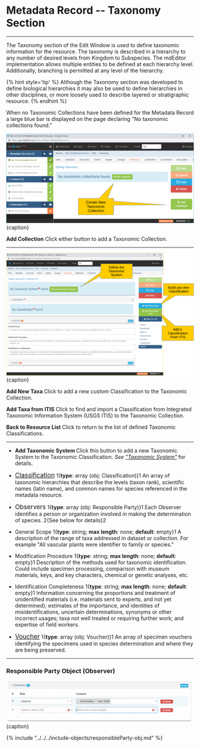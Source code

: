 # Metadata Record -- Taxonomy Section
---

The <span class="md-section">Taxonomy</span> section of the <span class="md-window">Edit Window</span> is used to define taxonomic information for the resource.  The taxonomy is described in a hierarchy to any number of desired levels from Kingdom to Subspecies.  The mdEditor implementation allows multiple entities to be defined at each hierarchy level.  Additionally, branching is permitted at any level of the hierarchy. 

{% hint style='tip' %}
  Although the <span class="md-section">Taxonomy</span> section was developed to define biological hierarchies it may also be used to define hierarchies in other disciplines, or more loosely used to describe layered or stratigraphic resource.
{% endhint %}

When no <span class="md-panel">Taxonomic Collections</span> have been defined for the <span class="md-panel">Metadata Record</span> a large blue bar is displayed on the page declaring "No taxonomic collections found."  

![Taxonomy Section with no Taxonomic Collections Defined](/assets/reference/edit-objects/metadata/taxonomy/taxonomy-start.png) {caption}

<strong class="btn btn-success btn-xs"> <i class="fa fa-plus"> </i> Add Collection</strong> Click either button to add a <span class="md-panel">Taxonomic Collection</span>.  

---

![Taxonomy Collection Edit Window](/assets/reference/edit-objects/metadata/taxonomy/taxonomy-editWindow.png){caption}

<strong class="btn btn-info btn-xs"> <i class="fa fa-plus"> </i> Add New Taxa </strong> Click to add a new custom <span class="md-panel">Classification</span> to the <span class="md-panel">Taxonomic Collection</span>.  
  
<strong class="btn btn-success btn-xs"> <i class="fa fa-plus"> </i> Add Taxa from ITIS</strong> Click to find and import a <span class="md-panel">Classification</span> from Integrated Taxonomic Information System (USGS ITIS) to the <span class="md-panel">Taxonomic Collection</span>.  
   
<strong class="btn btn-primary btn-xs"> <i class="fa fa-arrow-left"> </i> Back to Resource List</strong> Click to return to the list of defined <span class="md-panel">Taxonomic Classifications</span>. 

---

* <strong class="btn btn-info btn-xs"> <i class="fa fa-check"> </i> Add Taxonomic System </strong> <i class="fa fa-asterisk required" title="Required"> </i> Click this button to add a new <span class="md-panel">Taxonomic System</span> to the <span class="md-panel">Taxonomic Classification</span>.   *See ["Taxonomic System"](taxonomy-system.md)* for details.

* [<span class="md-panel" style="font-size: larger">Classification</span>](taxonomy-classification.md) 1{**type**: array (obj: <span class="md-panel">Classification</span>)}1 <i class="fa fa-asterisk required" title="Required">  </i> An array of taxonomic hierarchies that describe the levels (taxon rank), scientific names (latin name), and common names for species referenced in the metadata resource. 

* <span class="md-panel" style="font-size: larger">Observers</span> 1{**type**: array (obj: <span class="md-panel">Responsible Party</span>)}1 Each <span class="md-panel">Observer</span> identifies a person or organization involved in making the determination of species.  2{See below for details}2

* <span class="md-element">General Scope</span> 1{**type**: string; **max length**: none; **default**: empty}1   A description of the range of taxa addressed in dataset or collection.  For example "All vascular plants were identifier to family or species." 

* <span class="md-element">Modification Procedure</span> 1{**type**: string; **max length**: none; **default**: empty}1   Description of the methods used for taxonomic identification. Could include specimen processing, comparison with museum materials, keys, and key characters, chemical or genetic analyses, etc. 

* <span class="md-element">Identification Completeness</span> 1{**type**: string; **max length**: none; **default**: empty}1   Information concerning the proportions and treatment of unidentified materials (i.e. materials sent to experts, and not yet determined); estimates of the importance, and identities of misidentifications, uncertain determinations, synonyms or other incorrect usages; taxa not well treated or requiring further work; and expertise of field workers. 

* [<span class="md-panel" style="font-size: larger">Voucher</span>](taxonomy-voucher.md) 1{**type**: array (obj: <span class="md-panel">Voucher</span>)}1  An array of specimen vouchers identifying the specimens used in species determination and where they are being preserved. 

---

### Responsible Party Object (Observer)

![Taxonomy Observer Array](/assets/reference/edit-objects/metadata/taxonomy/taxonomy-observer-array.png){caption}

{% include "../../../include-objects/responsibleParty-obj.md" %}
